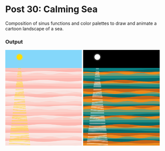 # Post 30: Calming Sea

Composition of sinus functions and color palettes to draw and animate a cartoon landscape of a sea.

### Output
<img src="doc/output_day.png" width="48%"> <img src="doc/output_night.png" width="48%">

